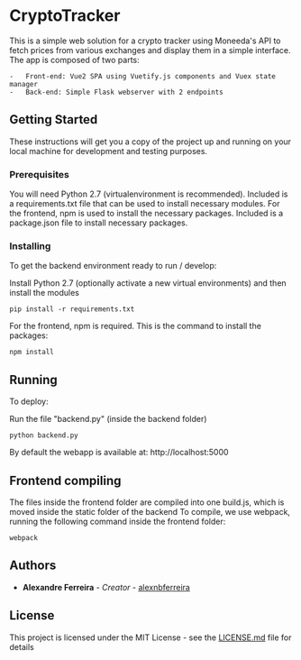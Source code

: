 # CryptoTracker

This is a simple web solution for a crypto tracker using Moneeda's API to fetch prices from various exchanges and display them in a simple interface.
The app is composed of two parts: 

    -   Front-end: Vue2 SPA using Vuetify.js components and Vuex state manager
    -   Back-end: Simple Flask webserver with 2 endpoints

## Getting Started

These instructions will get you a copy of the project up and running on your local machine for development and testing purposes.

### Prerequisites

You will need Python 2.7 (virtualenvironment is recommended). Included is a requirements.txt file that can be used to install necessary modules.
For the frontend, npm is used to install the necessary packages. Included is a package.json file to install necessary packages.

### Installing

To get the backend environment ready to run / develop:

Install Python 2.7 (optionally activate a new virtual environments) and then install the modules

```
pip install -r requirements.txt
```

For the frontend, npm is required. This is the command to install the packages:
```
npm install 
```


## Running

To deploy: 

Run the file "backend.py" (inside the backend folder)
```
python backend.py
```

By default the webapp is available at: http://localhost:5000

## Frontend compiling

The files inside the frontend folder are compiled into one build.js, which is moved inside the static folder of the backend
To compile, we use webpack, running the following command inside the frontend folder:
```
webpack
```



## Authors

* **Alexandre Ferreira** - *Creator* - [alexnbferreira](https://github.com/alexnbferreira)


## License

This project is licensed under the MIT License - see the [LICENSE.md](LICENSE.md) file for details
